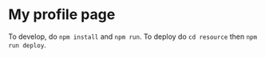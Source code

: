 # My profile page
To develop, do `npm install` and `npm run`.
To deploy do `cd resource` then `npm run deploy`.